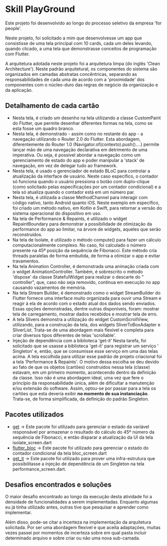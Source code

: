 # Skill PlayGround

Este projeto foi desenvolvido ao longo do processo seletivo da empresa 'for people'.

Neste projeto,
foi solicitado a mim que desenvolvesse um app que consistisse de uma tela principal com 10 cards,
cada um deles levando, quando clicado, a uma tela que demonstrasse conceitos de programação com
Flutter.

A arquitetura adotada neste projeto foi a arquitetura limpa (do inglês 'Clean Architecture'). Neste
padrão arquitetural, os componentes do sistema são organizados em camadas abstratas concêntricas,
separando as responsabilidades de cada uma de acordo com a 'proximidade' dos componentes com o
núcleo-duro das regras de negócio da organização e da aplicação.

## Detalhamento de cada cartão

* Nesta tela, é criado um desenho na tela utilizando a classe CustomPaint do Flutter, que permite
  desenhar diferentes formas na tela, como se esta fosse um quadro branco.
* Nesta tela, é demonstrado - assim como no restante do app - a navegação utilizando o Router 2.0 do
  Flutter. Esta abordagem, diferentemente do Router 1.0 (Navigator.of(contexto).push()....) permite
  lançar mão de uma navegação declarativa em detrimento de uma imperativa. Ou seja, é possivel
  abordar a navegação como um gerenciamento de estado do app e poder manipular a 'stack' de
  navegação, em vez de delegar tudo ao framework.
* Nesta tela, é usado o gerenciador de estado BLoC para controlar a atualização da interface de
  usuário. Neste caso específico, o contador só funciona quando o usuário pressiona o botão com
  duplo-clique (como solicitado pelas especificações por um contador condicional) e a tela só
  atualiza quando o contador está em um número par.
* Nesta tela, é utilizada a classe MethodChannel para interagir com código nativo, tanto Android
  quanto iOS. Neste exemplo em específico, foi criado um método nativo, em Kotlin e Swift, para
  retornar a versão do sistema operacional do dispositivo em uso.
* Na tela de Performance & Repaints, é utilizado o widget RepaintBoundary para demonstrar a
  possibilidade de otimização da performance do app ao limitar, na árvore de widgets, aqueles que
  serão reconstruídos.
* Na tela de Isolate, é utilizado o método compute() para fazer um cálculo computacionalmente
  complexo. No caso, foi calculado o número presente na 45ª posição da sequência de Fibonacci. Este
  método cria threads paralelas de forma embutida, de forma a otimizar o app e evitar travamentos.
* Na tela Animation Controller, é demonstrada uma animação criada com o widget AnimationController.
  Também, é sobrescrito o método 'dispose' da classe StatefulWidget para realizar o descarte do "
  controller", que, caso não seja removido, continua em execução no app causando vazamentos de
  memória.
* Na tela Stream Builder, é demonstrado como o widget StreamBuilder do Flutter fornece uma interface
  muito organizada para ouvir uma Stream e reagir à ela de acordo com o estado atual dos dados sendo
  enviados. Essas opções demonstradas, dentre outras disponíveis, foram: mostrar tela de
  carregamento, mostrar dados recebidos e mostrar tela de erro.
* A tela Slivers demonstra a utilização do widget CustomScrollView, utilizando, para a construção da
  tela, dos widgets SliverToBoxAdapter e SliverList. Trata-se de uma abordagem mais flexível e
  completa para criar diversos tipos diferentes de telas 'scrollable'.
* Injeção de dependência com a biblioteca 'get-it'
  Nesta tarefa, foi solicitado que se usasse a biblioteca 'get-it' para registrar um serviço '
  Singleton' e, então, que se consumisse esse serviço em uma das telas acima. A tela escolhida para
  utilizar esse padrão de projeto criacional foi a tela 'Performance & Repaints'. O motivo dessa
  escolha se deu devido ao fato de que os objetos (cartões) construídos nessa tela (classe) estavam,
  em um primeiro momento, acontecendo dentro da definição da classe. Isso não é uma abordagem ideal,
  uma vez que fere o princípio da responsabilidade única, além de dificultar a manutenção e/ou
  extensão do software. Assim, optou-se por passar para a tela os cartões que esta deveria exibir __no momento de sua instanciação__. Trata-se, de forma simplificada, da definição do padrão
  Singleton.

## Pacotes utilizados

* [get](https://pub.dev/packages/get) -> Este pacote foi utilizado para gerenciar o estado da
  variável responsável por armazenar o resultado do cálculo do 45º número da sequência de Fibonacci,
  e então disparar a atualização da UI da tela isolate_screen.dart
* [flutter_bloc](https://pub.dev/packages/flutter_bloc) -> Este pacote foi utilizado para gerenciar
  o estado do contador condicional da tela bloc_screen.dart
* [get_it](https://pub.dev/packages/get_it) -> Este pacote foi utilizado para prover uma
  infra-estrutura que possibilitasse a injeção de dependência de um Singleton na tela
  performance_screen.dart.

## Desafios encontrados e soluções

O maior desafio encontrado ao longo da execução desta atividade foi a densidade de funcionalidades a
serem implementadas. Enquanto algumas eu já tinha utilizado antes, outras tive que pesquisar e
aprender como implementar.

Além disso, pode-se citar a incerteza na implementação da arquitetura solicitada. Por ser uma
abordagem flexível e que aceita adaptações, muitas vezes passei por momentos de incerteza sobre em
qual pasta incluir determinado arquivo e sobre criar ou não uma nova sub-camada.